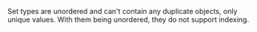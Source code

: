Set types are unordered and can't contain any duplicate objects, only
unique values. With them being unordered, they do not support indexing.